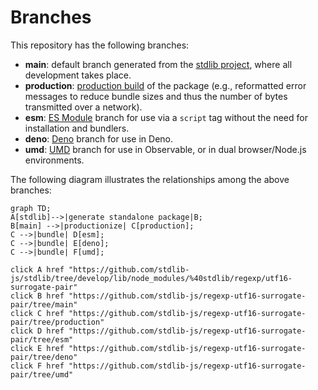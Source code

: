 <!--

@license Apache-2.0

Copyright (c) 2022 The Stdlib Authors.

Licensed under the Apache License, Version 2.0 (the "License");
you may not use this file except in compliance with the License.
You may obtain a copy of the License at

    http://www.apache.org/licenses/LICENSE-2.0

Unless required by applicable law or agreed to in writing, software
distributed under the License is distributed on an "AS IS" BASIS,
WITHOUT WARRANTIES OR CONDITIONS OF ANY KIND, either express or implied.
See the License for the specific language governing permissions and
limitations under the License.

-->

# Branches

This repository has the following branches:

-   **main**: default branch generated from the [stdlib project][stdlib-url], where all development takes place.
-   **production**: [production build][production-url] of the package (e.g., reformatted error messages to reduce bundle sizes and thus the number of bytes transmitted over a network).
-   **esm**: [ES Module][esm-url] branch for use via a `script` tag without the need for installation and bundlers.
-   **deno**: [Deno][deno-url] branch for use in Deno.
-   **umd**: [UMD][umd-url] branch for use in Observable, or in dual browser/Node.js environments.

The following diagram illustrates the relationships among the above branches:

```mermaid
graph TD;
A[stdlib]-->|generate standalone package|B;
B[main] -->|productionize| C[production];
C -->|bundle| D[esm];
C -->|bundle| E[deno];
C -->|bundle| F[umd];

click A href "https://github.com/stdlib-js/stdlib/tree/develop/lib/node_modules/%40stdlib/regexp/utf16-surrogate-pair"
click B href "https://github.com/stdlib-js/regexp-utf16-surrogate-pair/tree/main"
click C href "https://github.com/stdlib-js/regexp-utf16-surrogate-pair/tree/production"
click D href "https://github.com/stdlib-js/regexp-utf16-surrogate-pair/tree/esm"
click E href "https://github.com/stdlib-js/regexp-utf16-surrogate-pair/tree/deno"
click F href "https://github.com/stdlib-js/regexp-utf16-surrogate-pair/tree/umd"
```

[stdlib-url]: https://github.com/stdlib-js/stdlib/tree/develop/lib/node_modules/%40stdlib/regexp/utf16-surrogate-pair
[production-url]: https://github.com/stdlib-js/regexp-utf16-surrogate-pair/tree/production
[deno-url]: https://github.com/stdlib-js/regexp-utf16-surrogate-pair/tree/deno
[umd-url]: https://github.com/stdlib-js/regexp-utf16-surrogate-pair/tree/umd
[esm-url]: https://github.com/stdlib-js/regexp-utf16-surrogate-pair/tree/esm